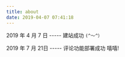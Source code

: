 ```yaml
---
title: about
date: 2019-04-07 07:41:18
---
```


2019 年 4 月 7 日   ----- 建站成功   `(^～^）`

2019 年 7 月 21日  ----- 评论功能部署成功     嘻嘻!